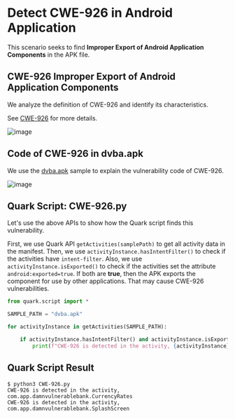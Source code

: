 # Detect CWE-926 in Android Application


This scenario seeks to find **Improper Export of Android Application
Components** in the APK file.

## CWE-926 Improper Export of Android Application Components

We analyze the definition of CWE-926 and identify its characteristics.

See [CWE-926](https://cwe.mitre.org/data/definitions/926.html) for more
details.

![image](https://imgur.com/Km8wtGs.jpg)

## Code of CWE-926 in dvba.apk

We use the
[dvba.apk](https://github.com/rewanthtammana/Damn-Vulnerable-Bank)
sample to explain the vulnerability code of CWE-926.

![image](https://imgur.com/KoOt5ii.jpg)

## Quark Script: CWE-926.py

Let\'s use the above APIs to show how the Quark script finds this
vulnerability.

First, we use Quark API `getActivities(samplePath)` to get all activity
data in the manifest. Then, we use `activityInstance.hasIntentFilter()`
to check if the activities have `intent-filter`. Also, we use
`activityInstance.isExported()` to check if the activities set the
attribute `android:exported=true`. If both are **true**, then the APK
exports the component for use by other applications. That may cause
CWE-926 vulnerabilities.

``` python
from quark.script import *

SAMPLE_PATH = "dvba.apk"

for activityInstance in getActivities(SAMPLE_PATH):

    if activityInstance.hasIntentFilter() and activityInstance.isExported():
        print(f"CWE-926 is detected in the activity, {activityInstance}")
```

## Quark Script Result

``` TEXT
$ python3 CWE-926.py
CWE-926 is detected in the activity, com.app.damnvulnerablebank.CurrencyRates
CWE-926 is detected in the activity, com.app.damnvulnerablebank.SplashScreen
```
